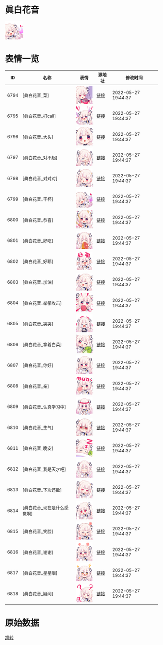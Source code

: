 # 眞白花音

<img src="./cover.png" height="60" alt="cover" />

# 表情一览

|ID|名称|表情|源地址|修改时间|
|----|----|----|----|----|
|6794|[眞白花音_菜]|<img src="./pic/006794_%5B眞白花音_菜%5D.png" height="60" alt="菜"/>|[链接](http://i0.hdslb.com/bfs/emote/5b5c19f5e3f07f7508fd577f4a6382a82dd62166.png)|2022-05-27 19:44:37|
|6795|[眞白花音_打call]|<img src="./pic/006795_%5B眞白花音_打call%5D.png" height="60" alt="打call"/>|[链接](http://i0.hdslb.com/bfs/emote/e3957fbe286f694f215fafdcc6597c9a9cc3a5ae.png)|2022-05-27 19:44:37|
|6796|[眞白花音_大头]|<img src="./pic/006796_%5B眞白花音_大头%5D.png" height="60" alt="大头"/>|[链接](http://i0.hdslb.com/bfs/emote/8cf7b3d9e9b81017d6d616b643373bf57b516ec5.png)|2022-05-27 19:44:37|
|6797|[眞白花音_对不起]|<img src="./pic/006797_%5B眞白花音_对不起%5D.png" height="60" alt="对不起"/>|[链接](http://i0.hdslb.com/bfs/emote/b12fa885dc14cdc73cdb71f69f70a54350316d92.png)|2022-05-27 19:44:37|
|6798|[眞白花音_对对对]|<img src="./pic/006798_%5B眞白花音_对对对%5D.png" height="60" alt="对对对"/>|[链接](http://i0.hdslb.com/bfs/emote/650b74f6c00516f59bededf335c3dcf6027c96c8.png)|2022-05-27 19:44:37|
|6799|[眞白花音_干杯]|<img src="./pic/006799_%5B眞白花音_干杯%5D.png" height="60" alt="干杯"/>|[链接](http://i0.hdslb.com/bfs/emote/d7b817825cd81c03476063ebec307b8152a979ef.png)|2022-05-27 19:44:37|
|6800|[眞白花音_恭喜]|<img src="./pic/006800_%5B眞白花音_恭喜%5D.png" height="60" alt="恭喜"/>|[链接](http://i0.hdslb.com/bfs/emote/ceadf487ad342b51f6b3be58827ad5765080304e.png)|2022-05-27 19:44:37|
|6801|[眞白花音_好吃]|<img src="./pic/006801_%5B眞白花音_好吃%5D.png" height="60" alt="好吃"/>|[链接](http://i0.hdslb.com/bfs/emote/9ad1e64cd9371b979023d4d23d0d79a2cdb10cbb.png)|2022-05-27 19:44:37|
|6802|[眞白花音_好耶]|<img src="./pic/006802_%5B眞白花音_好耶%5D.png" height="60" alt="好耶"/>|[链接](http://i0.hdslb.com/bfs/emote/648e16bc39bf946affae9df23057cdcd73cc6b72.png)|2022-05-27 19:44:37|
|6803|[眞白花音_加油]|<img src="./pic/006803_%5B眞白花音_加油%5D.png" height="60" alt="加油"/>|[链接](http://i0.hdslb.com/bfs/emote/5a0fb57036f14ea95be46aa092aba25d4c11a6e8.png)|2022-05-27 19:44:37|
|6804|[眞白花音_举拳攻击]|<img src="./pic/006804_%5B眞白花音_举拳攻击%5D.png" height="60" alt="举拳攻击"/>|[链接](http://i0.hdslb.com/bfs/emote/07205bdc4af71b6ea2ed3ebe3598ef0b303f7562.png)|2022-05-27 19:44:37|
|6805|[眞白花音_哭哭]|<img src="./pic/006805_%5B眞白花音_哭哭%5D.png" height="60" alt="哭哭"/>|[链接](http://i0.hdslb.com/bfs/emote/5704a4ccb941f984240566167c96a062cd5579b7.png)|2022-05-27 19:44:37|
|6806|[眞白花音_拿着白菜]|<img src="./pic/006806_%5B眞白花音_拿着白菜%5D.png" height="60" alt="拿着白菜"/>|[链接](http://i0.hdslb.com/bfs/emote/659b4bd7230739093dc59980bdad31b764ffb5f1.png)|2022-05-27 19:44:37|
|6807|[眞白花音_你好]|<img src="./pic/006807_%5B眞白花音_你好%5D.png" height="60" alt="你好"/>|[链接](http://i0.hdslb.com/bfs/emote/288dd52245c64b78b4e637f6ba618913784d091f.png)|2022-05-27 19:44:37|
|6808|[眞白花音_亲]|<img src="./pic/006808_%5B眞白花音_亲%5D.png" height="60" alt="亲"/>|[链接](http://i0.hdslb.com/bfs/emote/55b21e94ac2f992fc8371a55e2818beeb822c645.png)|2022-05-27 19:44:37|
|6809|[眞白花音_认真学习中]|<img src="./pic/006809_%5B眞白花音_认真学习中%5D.png" height="60" alt="认真学习中"/>|[链接](http://i0.hdslb.com/bfs/emote/77a90125b434c53354261cccb43277d11ad92711.png)|2022-05-27 19:44:37|
|6810|[眞白花音_生气]|<img src="./pic/006810_%5B眞白花音_生气%5D.png" height="60" alt="生气"/>|[链接](http://i0.hdslb.com/bfs/emote/630de28b323f5398f908cae68af870e9beebf5a7.png)|2022-05-27 19:44:37|
|6811|[眞白花音_晚安]|<img src="./pic/006811_%5B眞白花音_晚安%5D.png" height="60" alt="晚安"/>|[链接](http://i0.hdslb.com/bfs/emote/158758707006076f20e32f293110da6b9a130a9c.png)|2022-05-27 19:44:37|
|6812|[眞白花音_我是天才吧]|<img src="./pic/006812_%5B眞白花音_我是天才吧%5D.png" height="60" alt="我是天才吧"/>|[链接](http://i0.hdslb.com/bfs/emote/de28a478b2a22a26fee64eeafff153448cf78618.png)|2022-05-27 19:44:37|
|6813|[眞白花音_下次还敢]|<img src="./pic/006813_%5B眞白花音_下次还敢%5D.png" height="60" alt="下次还敢"/>|[链接](http://i0.hdslb.com/bfs/emote/e7f3caf1449a54a49a779253b5cec582760d1c03.png)|2022-05-27 19:44:37|
|6814|[眞白花音_现在是什么感觉啊]|<img src="./pic/006814_%5B眞白花音_现在是什么感觉啊%5D.png" height="60" alt="现在是什么感觉啊"/>|[链接](http://i0.hdslb.com/bfs/emote/a9fe8eff8c7d554f9f0a135f238c8e9ce0bcd497.png)|2022-05-27 19:44:37|
|6815|[眞白花音_笑脸]|<img src="./pic/006815_%5B眞白花音_笑脸%5D.png" height="60" alt="笑脸"/>|[链接](http://i0.hdslb.com/bfs/emote/89bf28f2e36645ba75df3a3720eea41cb34f5dde.png)|2022-05-27 19:44:37|
|6816|[眞白花音_谢谢]|<img src="./pic/006816_%5B眞白花音_谢谢%5D.png" height="60" alt="谢谢"/>|[链接](http://i0.hdslb.com/bfs/emote/7269aa2e0bc7a738655dbfaf2c29131e7dba181c.png)|2022-05-27 19:44:37|
|6817|[眞白花音_星星眼]|<img src="./pic/006817_%5B眞白花音_星星眼%5D.png" height="60" alt="星星眼"/>|[链接](http://i0.hdslb.com/bfs/emote/964d23643f3efdcb6cf5adc6902a2971f8c39a9e.png)|2022-05-27 19:44:37|
|6818|[眞白花音_疑问]|<img src="./pic/006818_%5B眞白花音_疑问%5D.png" height="60" alt="疑问"/>|[链接](http://i0.hdslb.com/bfs/emote/e1caa8d1ec049503fbba5e084dd4121bac523610.png)|2022-05-27 19:44:37|

# 原始数据

[跳转](./raw.json)

